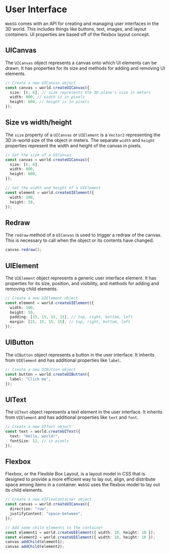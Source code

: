 # User Interface

`WebSG` comes with an API for creating and managing user interfaces in the 3D world. This includes things like buttons, text, images, and layout containers. UI properties are based off of the flexbox layout concept.

## UICanvas

The `UICanvas` object represents a canvas onto which UI elements can be drawn. It has properties for its size and methods for adding and removing UI elements.

```typescript
// Create a new UICanvas object
const canvas = world.createUICanvas({
  size: [8, 6], // size represents the 3D plane's size in meters
  width: 800, // width is in pixels
  height: 600, // height is in pixels
});
```

## Size vs width/height

The `size` property of a `UICanvas` or `UIElement` is a `Vector2` representing the 3D in-world size of the object in meters. The separate `width` and `height` properties represent the width and height of the canvas in pixels.

```typescript
// Set the size of a UICanvas
const canvas = world.createUICanvas({
  size: [8, 6],
  width: 800,
  height: 600,
});

// Set the width and height of a UIElement
const element = world.createUIElement({
  width: 100,
  height: 50,
});
```

## Redraw

The `redraw` method of a `UICanvas` is used to trigger a redraw of the canvas. This is necessary to call when the object or its contents have changed.

```typescript
canvas.redraw();
```

## UIElement

The `UIElement` object represents a generic user interface element. It has properties for its size, position, and visibility, and methods for adding and removing child elements.

```typescript
// Create a new UIElement object
const element = world.createUIElement({
  width: 100,
  height: 50,
  padding: [15, 15, 15, 15], // top, right, bottom, left
  margin: [15, 15, 15, 15], // top, right, bottom, left
});
```

## UIButton

The `UIButton` object represents a button in the user interface. It inherits from `UIElement` and has additional properties like `label`.

```typescript
// Create a new UIButton object
const button = world.createUIButton({
  label: "Click me",
});
```

## UIText

The `UIText` object represents a text element in the user interface. It inherits from `UIElement` and has additional properties like `text` and `font`.

```typescript
// Create a new UIText object
const text = world.createUIText({
  text: "Hello, world!",
  fontSize: 12, // in pixels
});
```

## Flexbox

Flexbox, or the Flexible Box Layout, is a layout model in CSS that is designed to provide a more efficient way to lay out, align, and distribute space among items in a container. `WebSG` uses the flexbox model to lay out its child elements.

```typescript
// Create a new UIFlexContainer object
const canvas = world.createUICanvas({
  direction: "row",
  justifyContent: "space-between",
});

// Add some child elements to the container
const element1 = world.createUIElement({ width: 10, height: 10 });
const element2 = world.createUIElement({ width: 10, height: 10 });
canvas.addChild(element1);
canvas.addChild(element2);
```
